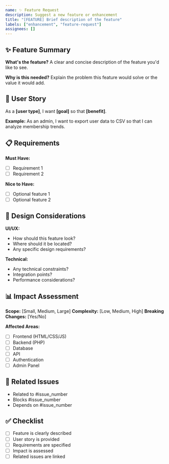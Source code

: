 ```yaml
---
name: ✨ Feature Request
description: Suggest a new feature or enhancement
title: "[FEATURE] Brief description of the feature"
labels: ["enhancement", "feature-request"]
assignees: []
---
```


## ✨ Feature Summary

**What's the feature?**
A clear and concise description of the feature you'd like to see.

**Why is this needed?**
Explain the problem this feature would solve or the value it would add.

## 🎯 User Story

As a **[user type]**, I want **[goal]** so that **[benefit]**.

**Example:** As an admin, I want to export user data to CSV so that I can analyze membership trends.

## 📋 Requirements

**Must Have:**
- [ ] Requirement 1
- [ ] Requirement 2

**Nice to Have:**
- [ ] Optional feature 1
- [ ] Optional feature 2

## 🎨 Design Considerations

**UI/UX:**
- How should this feature look?
- Where should it be located?
- Any specific design requirements?

**Technical:**
- Any technical constraints?
- Integration points?
- Performance considerations?

## 📊 Impact Assessment

**Scope:** [Small, Medium, Large]
**Complexity:** [Low, Medium, High]
**Breaking Changes:** [Yes/No]

**Affected Areas:**
- [ ] Frontend (HTML/CSS/JS)
- [ ] Backend (PHP)
- [ ] Database
- [ ] API
- [ ] Authentication
- [ ] Admin Panel

## 🔗 Related Issues

- Related to #issue_number
- Blocks #issue_number
- Depends on #issue_number

## ✅ Checklist

- [ ] Feature is clearly described
- [ ] User story is provided
- [ ] Requirements are specified
- [ ] Impact is assessed
- [ ] Related issues are linked